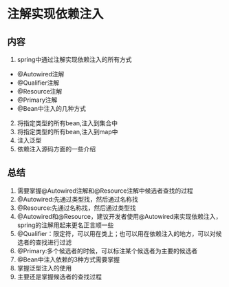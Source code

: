 # 注解实现依赖注入
## 内容
1. spring中通过注解实现依赖注入的所有方式
  - @Autowired注解
  - @Qualifier注解
  - @Resource注解
  - @Primary注解
  - @Bean中注入的几种方式
2. 将指定类型的所有bean,注入到集合中
3. 将指定类型的所有bean,注入到map中
4. 注入泛型
5. 依赖注入源码方面的一些介绍

## 总结
1. 需要掌握@Autowired注解和@Resource注解中候选者查找的过程
2. @Autowired:先通过类型找，然后通过名称找
3. @Resource:先通过名称找，然后通过类型找
4. @Autowired和@Resource，建议开发者使用@Autowired来实现依赖注入，spring的注解用起来更名正言顺一些
5. @Qualifier：限定符，可以用在类上；也可以用在依赖注入的地方，可以对候选者的查找进行过滤
6. @Primary:多个候选者的时候，可以标注某个候选者为主要的候选者
7. @Bean中注入依赖的3种方式需要掌握
8. 掌握泛型注入的使用
9. 主要还是掌握候选者的查找过程
